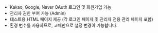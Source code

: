 - Kakao, Google, Naver OAuth 로그인 및 회원가입 기능
- 관리자 권한 부여 가능 (Admin)
- 테스트용 HTML 페이지 제공 (각 로그인 페이지 및 관리자 전용 관리 페이지 포함)
- 환경 변수를 사용하므로, 교체만으로 설정 변경이 가능합니다.
